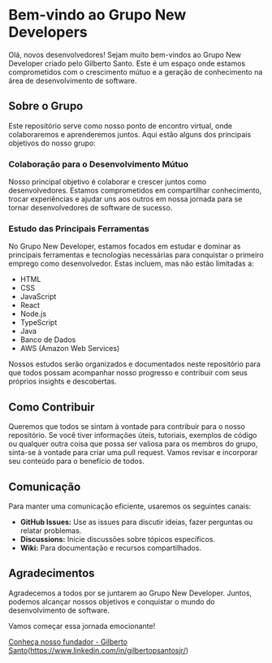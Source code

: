 # Bem-vindo ao Grupo New Developers

Olá, novos desenvolvedores! Sejam muito bem-vindos ao Grupo New Developer criado pelo Gilberto Santo. Este é um espaço onde estamos comprometidos com o crescimento mútuo e a geração de conhecimento na área de desenvolvimento de software.

## Sobre o Grupo

Este repositório serve como nosso ponto de encontro virtual, onde colaboraremos e aprenderemos juntos. Aqui estão alguns dos principais objetivos do nosso grupo:

### Colaboração para o Desenvolvimento Mútuo

Nosso principal objetivo é colaborar e crescer juntos como desenvolvedores. Estamos comprometidos em compartilhar conhecimento, trocar experiências e ajudar uns aos outros em nossa jornada para se tornar desenvolvedores de software de sucesso.

### Estudo das Principais Ferramentas

No Grupo New Developer, estamos focados em estudar e dominar as principais ferramentas e tecnologias necessárias para conquistar o primeiro emprego como desenvolvedor. Estas incluem, mas não estão limitadas a:

- HTML
- CSS
- JavaScript
- React
- Node.js
- TypeScript
- Java
- Banco de Dados
- AWS (Amazon Web Services)

Nossos estudos serão organizados e documentados neste repositório para que todos possam acompanhar nosso progresso e contribuir com seus próprios insights e descobertas.

## Como Contribuir

Queremos que todos se sintam à vontade para contribuir para o nosso repositório. Se você tiver informações úteis, tutoriais, exemplos de código ou qualquer outra coisa que possa ser valiosa para os membros do grupo, sinta-se à vontade para criar uma pull request. Vamos revisar e incorporar seu conteúdo para o benefício de todos.

## Comunicação

Para manter uma comunicação eficiente, usaremos os seguintes canais:

- **GitHub Issues:** Use as issues para discutir ideias, fazer perguntas ou relatar problemas.
- **Discussions:** Inicie discussões sobre tópicos específicos.
- **Wiki:** Para documentação e recursos compartilhados.

## Agradecimentos

Agradecemos a todos por se juntarem ao Grupo New Developer. Juntos, podemos alcançar nossos objetivos e conquistar o mundo do desenvolvimento de software.

Vamos começar essa jornada emocionante!

[Conheça nosso fundador - Gilberto Santo](https://github.com/gilbertosanto)(https://www.linkedin.com/in/gilbertopsantosjr/)
